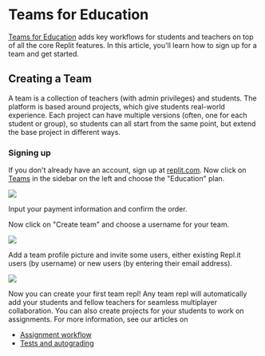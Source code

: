 # Teams for Education

[Teams for Education](https://replit.com/teams-for-education) adds key workflows for students and teachers on top of all the core Replit features. In this article, you'll learn how to sign up for a team and get started.

## Creating a Team

A team is a collection of teachers (with admin privileges) and students. The platform is based around projects, which give students real-world experience. Each project can have multiple versions (often, one for each student or group), so students can all start from the same point, but extend the base project in different ways.

### Signing up

If you don't already have an account, sign up at [replit.com](https://replit.com). Now click on [Teams](https://replit.com/teams) in the sidebar on the left and choose the "Education" plan.

![](https://i.ritzastatic.com/images/d0ec5bfad4d24b299236083894aaec25/choose-plan.png)

Input your payment information and confirm the order.

Now click on "Create team" and choose a username for your team.

![](https://i.ritzastatic.com/images/e85eb0653fc245e5a6f35341e27a5668/choose-username.png)


Add a team profile picture and invite some users, either existing Repl.it users (by username) or new users (by entering their email address).

![](https://i.ritzastatic.com/images/9d314c5d5861488897ec9525258a4627/upload-pic.png)


Now you can create your first team repl! Any team repl will automatically add your students and fellow teachers for seamless multiplayer collaboration. You can also create projects for your students to work on assignments. For more information, see our articles on

* [Assignment workflow](./Projects)
* [Tests and autograding](./Testing)



